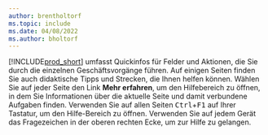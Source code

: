 ```yaml
---
author: brentholtorf
ms.topic: include
ms.date: 04/08/2022
ms.author: bholtorf
---
```

[!INCLUDE[prod_short](prod_short.md)] umfasst Quickinfos für Felder und Aktionen, die Sie durch die einzelnen Geschäftsvorgänge führen. Auf einigen Seiten finden Sie auch didaktische Tipps und Strecken, die Ihnen helfen können. Wählen Sie auf jeder Seite den Link **Mehr erfahren**, um den Hilfebereich zu öffnen, in dem Sie Informationen über die aktuelle Seite und damit verbundene Aufgaben finden. Verwenden Sie auf allen Seiten <kbd>Ctrl</kbd>+<kbd>F1</kbd> auf Ihrer Tastatur, um den Hilfe-Bereich zu öffnen. Verwenden Sie auf jedem Gerät das Fragezeichen in der oberen rechten Ecke, um zur Hilfe zu gelangen.  
